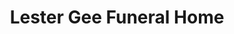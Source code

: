 ---
title: "Lester Gee Funeral Home"
url: /bridgeport/lester-gee-funeral-home/
shop: Bestattungen
---
